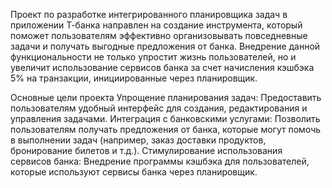 Проект по разработке интегрированного планировщика задач в приложении Т-банка направлен на создание инструмента,
который поможет пользователям эффективно организовывать повседневные задачи и получать выгодные предложения от банка.
Внедрение данной функциональности не только упростит жизнь пользователей, 
но и увеличит использование сервисов банка за счет начисления кэшбэка 5% на транзакции, инициированные через планировщик.

Основные цели проекта
   Упрощение планирования задач: Предоставить пользователям удобный интерфейс для создания, редактирования и управления задачами.
   Интеграция с банковскими услугами: Позволить пользователям получать предложения от банка, которые могут помочь в выполнении задач (например, заказ доставки продуктов, бронирование билетов и т.д.).
   Стимулирование использования сервисов банка: Внедрение программы кэшбэка для пользователей, которые используют сервисы банка через планировщик.